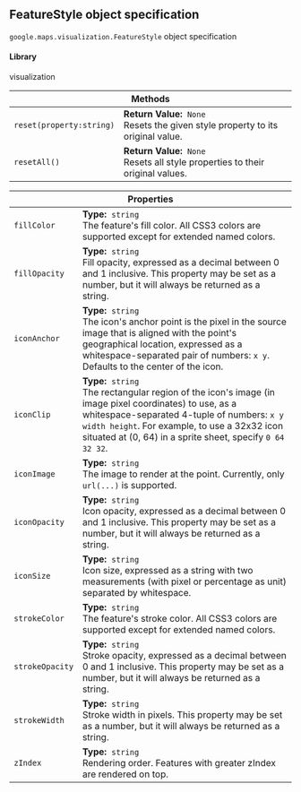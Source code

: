 <h2 id="FeatureStyle">
FeatureStyle
object specification
</h2><p>
<code><span itemprop="path">google.maps.visualization</span>.<span itemprop="name">FeatureStyle</span></code>
object specification
</p><h4>Library</h4><p>visualization</p><table class="methods responsive" summary="interface FeatureStyle - Methods">
<thead>
<tr><th colspan="2">Methods</th>
</tr></thead>
<tbody>
<tr>
<td><code>reset(property:string)</code></td>
<td><div><strong>Return Value:</strong>&nbsp; <code>None</code></div>
<div class="desc">Resets the given style property to its original value.</div></td>
</tr>
<tr>
<td><code>resetAll()</code></td>
<td><div><strong>Return Value:</strong>&nbsp; <code>None</code></div>
<div class="desc">Resets all style properties to their original values.</div></td>
</tr>
</tbody>
</table><table class="properties responsive" summary="interface FeatureStyle - Properties">
<thead>
<tr><th colspan="2">Properties</th>
</tr></thead>
<tbody>
<tr>
<td><code>fillColor</code></td>
<td><div><strong>Type:</strong>&nbsp; <code>string</code></div>
<div class="desc">The feature's fill color. All CSS3 colors are supported except for extended named colors.</div></td>
</tr>
<tr>
<td><code>fillOpacity</code></td>
<td><div><strong>Type:</strong>&nbsp; <code>string</code></div>
<div class="desc">Fill opacity, expressed as a decimal between 0 and 1 inclusive. This property may be set as a number, but it will always be returned as a string.</div></td>
</tr>
<tr>
<td><code>iconAnchor</code></td>
<td><div><strong>Type:</strong>&nbsp; <code>string</code></div>
<div class="desc">The icon's anchor point is the pixel in the source image that is aligned with the point's geographical location, expressed as a whitespace-separated pair of numbers: <code>x y</code>. Defaults to the center of the icon.</div></td>
</tr>
<tr>
<td><code>iconClip</code></td>
<td><div><strong>Type:</strong>&nbsp; <code>string</code></div>
<div class="desc">The rectangular region of the icon's image (in image pixel coordinates) to use, as a whitespace-separated 4-tuple of numbers: <code>x y width height</code>. For example, to use a 32x32 icon situated at (0, 64) in a sprite sheet, specify <code>0 64 32 32</code>.</div></td>
</tr>
<tr>
<td><code>iconImage</code></td>
<td><div><strong>Type:</strong>&nbsp; <code>string</code></div>
<div class="desc">The image to render at the point. Currently, only <code>url(...)</code> is supported.</div></td>
</tr>
<tr>
<td><code>iconOpacity</code></td>
<td><div><strong>Type:</strong>&nbsp; <code>string</code></div>
<div class="desc">Icon opacity, expressed as a decimal between 0 and 1 inclusive. This property may be set as a number, but it will always be returned as a string.</div></td>
</tr>
<tr>
<td><code>iconSize</code></td>
<td><div><strong>Type:</strong>&nbsp; <code>string</code></div>
<div class="desc">Icon size, expressed as a string with two measurements (with pixel or percentage as unit) separated by whitespace.</div></td>
</tr>
<tr>
<td><code>strokeColor</code></td>
<td><div><strong>Type:</strong>&nbsp; <code>string</code></div>
<div class="desc">The feature's stroke color. All CSS3 colors are supported except for extended named colors.</div></td>
</tr>
<tr>
<td><code>strokeOpacity</code></td>
<td><div><strong>Type:</strong>&nbsp; <code>string</code></div>
<div class="desc">Stroke opacity, expressed as a decimal between 0 and 1 inclusive. This property may be set as a number, but it will always be returned as a string.</div></td>
</tr>
<tr>
<td><code>strokeWidth</code></td>
<td><div><strong>Type:</strong>&nbsp; <code>string</code></div>
<div class="desc">Stroke width in pixels. This property may be set as a number, but it will always be returned as a string.</div></td>
</tr>
<tr>
<td><code>zIndex</code></td>
<td><div><strong>Type:</strong>&nbsp; <code>string</code></div>
<div class="desc">Rendering order. Features with greater zIndex are rendered on top.</div></td>
</tr>
</tbody>
</table>